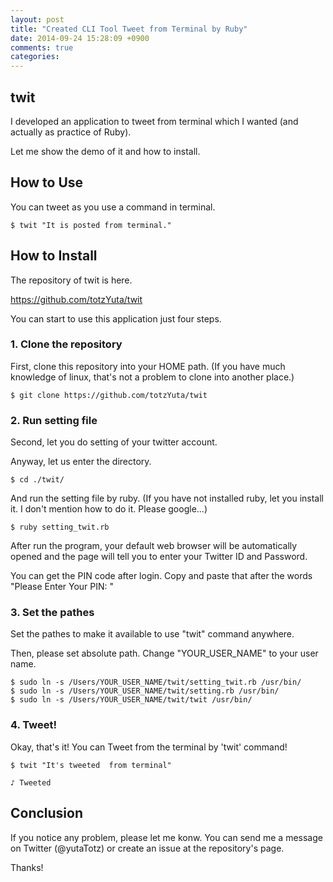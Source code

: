 ```yaml
---
layout: post
title: "Created CLI Tool Tweet from Terminal by Ruby"
date: 2014-09-24 15:28:09 +0900
comments: true
categories: 
---
```


## twit

I developed an application to tweet from terminal which I wanted (and actually as practice of Ruby).

Let me show the demo of it and how to install.

## How to Use 

You can tweet as you use a command in terminal.

```
$ twit "It is posted from terminal."
```

## How to Install

The repository of twit is here.

https://github.com/totzYuta/twit

You can start to use this application just four steps.


### 1. Clone the repository

First, clone this repository into your HOME path. (If you have much knowledge of linux, that's not a problem to clone into another place.)

```
$ git clone https://github.com/totzYuta/twit
```


### 2. Run setting file

Second, let you do setting of your twitter account. 

Anyway, let us enter the directory.

```
$ cd ./twit/
```

And run the setting file by ruby. (If you have not installed ruby, let you install it. I don't mention how to do it. Please google...)

```
$ ruby setting_twit.rb
```

After run the program, your default web browser will be automatically opened and the page will tell you to enter your Twitter ID and Password.

You can get the PIN code after login. Copy and paste that after the words "Please Enter Your PIN: "


### 3. Set the pathes

Set the pathes to make it available to use "twit" command anywhere.

Then, please set absolute path. Change "YOUR_USER_NAME" to your user name.

```
$ sudo ln -s /Users/YOUR_USER_NAME/twit/setting_twit.rb /usr/bin/
$ sudo ln -s /Users/YOUR_USER_NAME/twit/setting.rb /usr/bin/
$ sudo ln -s /Users/YOUR_USER_NAME/twit/twit /usr/bin/
```


### 4. Tweet!

Okay, that's it! You can Tweet from the terminal by 'twit' command!

```
$ twit "It's tweeted  from terminal"
```

```
♪ Tweeted
```


## Conclusion

If you notice any problem, please let me konw. You can send me a message on Twitter (@yutaTotz) or create an issue at the repository's page. 

Thanks!
